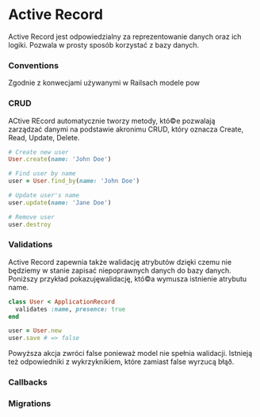 # Active Record

Active Record jest odpowiedzialny za reprezentowanie danych oraz ich logiki. Pozwala w prosty sposób korzystać z bazy danych.

### Conventions

Zgodnie z konwecjami używanymi w Railsach modele pow

### CRUD

ACtive REcord automatycznie tworzy metody, któ©e pozwalają zarządzać danymi na podstawie akronimu CRUD, który oznacza Create, Read, Update, Delete.

``` Ruby
# Create new user
User.create(name: 'John Doe')

# Find user by name
user = User.find_by(name: 'John Doe')

# Update user's name
user.update(name: 'Jane Doe')

# Remove user
user.destroy
```

### Validations

Active Record zapewnia także walidację atrybutów dzięki czemu nie będziemy w stanie zapisać niepoprawnych danych do bazy danych. Poniższy przykład pokazujęwalidację, któ©a wymusza istnienie atrybutu name.

``` Ruby
class User < ApplicationRecord
  validates :name, presence: true
end

user = User.new
user.save # => false
```

Powyższa akcja zwróci false ponieważ model nie spełnia walidacji. Istnieją też odpowiedniki z wykrzyknikiem, które zamiast false wyrzucą błąð.

### Callbacks
### Migrations
